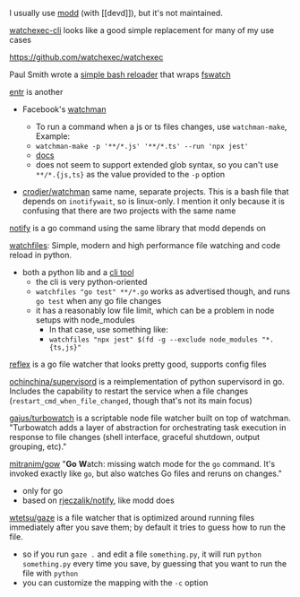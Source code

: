 I usually use [modd](https://github.com/cortesi/modd) (with [[devd]]), but it's not maintained.

[watchexec-cli](https://lib.rs/crates/watchexec-cli) looks like a good simple replacement for many of my use cases

https://github.com/watchexec/watchexec

Paul Smith wrote a [simple bash reloader](https://github.com/paulsmith/reloader.sh) that wraps [fswatch](https://emcrisostomo.github.io/fswatch/)

[entr](https://github.com/eradman/entr) is another

- Facebook's [watchman](https://facebook.github.io/watchman/)
	- To run a command when a js or ts files changes, use `watchman-make`, Example:
	- `watchman-make -p '**/*.js' '**/*.ts' --run 'npx jest'`
	- [docs](https://facebook.github.io/watchman/docs/watchman-make)
	- does not seem to support extended glob syntax, so you can't use `**/*.{js,ts}` as the value provided to the `-p` option

- [crodjer/watchman](https://github.com/crodjer/watchman) same name, separate projects. This is a bash file that depends on `inotifywait`, so is linux-only. I mention it only because it is confusing that there are two projects with the same name

[notify](https://pkg.go.dev/github.com/rjeczalik/cmd/notify?utm_source=godoc) is a go command using the same library that modd depends on

[watchfiles](https://github.com/samuelcolvin/watchfiles): Simple, modern and high performance file watching and code reload in python.
- both a python lib and a [cli tool](https://watchfiles.helpmanual.io/cli/)
	- the cli is very python-oriented
	- `watchfiles "go test" **/*.go` works as advertised though, and runs `go test` when any go file changes
	- it has a reasonably low file limit, which can be a problem in node setups with node_modules
		- In that case, use something like:
		- `watchfiles "npx jest" $(fd -g --exclude node_modules "*.{ts,js}"`

[reflex](https://github.com/cespare/reflex) is a go file watcher that looks pretty good, supports config files

[ochinchina/supervisord](https://github.com/ochinchina/supervisord) is a reimplementation of python supervisord in go. Includes the capability to restart the service when a file changes (`restart_cmd_when_file_changed`, though that's not its main focus)

[gajus/turbowatch](https://github.com/gajus/turbowatch/) is a scriptable node file watcher built on top of watchman. "Turbowatch adds a layer of abstraction for orchestrating task execution in response to file changes (shell interface, graceful shutdown, output grouping, etc)."

[mitranim/gow](https://github.com/mitranim/gow) "**Go** **W**atch: missing watch mode for the `go` command. It's invoked exactly like `go`, but also watches Go files and reruns on changes."
- only for go
- based on [rjeczalik/notify](github.com/rjeczalik/notify), like modd does

[wtetsu/gaze](https://github.com/wtetsu/gaze) is a file watcher that is optimized around running files immediately after you save them; by default it tries to guess how to run the file.
- so if you run `gaze .` and edit a file `something.py`, it will run `python something.py` every time you save, by guessing that you want to run the file with `python`
- you can customize the mapping with the `-c` option